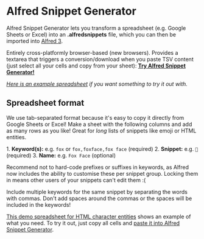 # Alfred Snippet Generator

Alfred Snippet Generator lets you transform a spreadsheet (e.g. Google Sheets or Excel) into an **.alfredsnippets** file, which you can then be imported into [Alfred 3](https://www.alfredapp.com/). 

Entirely cross-platformly browser-based (new browsers). Provides a textarea that triggers a conversion/download when you paste TSV content (just select all your cells and copy from your sheet): **[Try Alfred Snippet Generator!](index.html)**

_[Here is an example spreadsheet](https://docs.google.com/spreadsheets/d/1WsOrbmMU9pmJUmADv-GgPuTMXD2iTioeT-ATIKFg38k/) if you want something to try it out with._

## Spreadsheet format

We use tab-separated format because it's easy to copy it directly from Google Sheets or Excel! Make a sheet with the following columns and add as many rows as you like! Great for _long_ lists of snippets like emoji or HTML entities. 

1.️ **Keyword(s):** e.g. `fox` or `fox,foxface,fox face` (required)
2. **Snippet:** e.g. `🦊` (required)
3. **Name:** e.g. `Fox Face` (optional)

Recommend not to hard-code prefixes or suffixes in keywords, as Alfred now includes the ability to customise these per  snippet group. Locking them in means other users of your snippets can't edit them :(

Include multiple keywords for the same snippet by separating the words with commas. Don't add spaces around the commas or the spaces will be included in the keywords!

[This demo spreadsheet for HTML character entities](https://docs.google.com/spreadsheets/d/1WsOrbmMU9pmJUmADv-GgPuTMXD2iTioeT-ATIKFg38k/) shows an example of what you  need. To try it out, just copy all cells and [paste it into Alfred Snippet Generator](index.html).